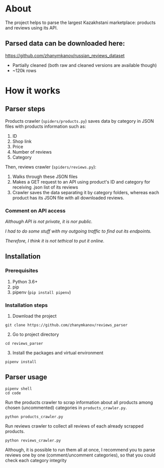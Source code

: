 # About
The project helps to parse the largest Kazakhstani marketplace: products and reviews using its API.

## Parsed data can be downloaded here:
https://github.com/zhanymkanov/russian_reviews_dataset
- Partially cleaned (both raw and cleaned versions are available though)
- ~120k rows

# How it works
## Parser steps
Products crawler (`spiders/products.py`) saves data by category in JSON files with products information such as:
1. ID
2. Shop link
3. Price
4. Number of reviews
5. Category

Then, reviews crawler (`spiders/reviews.py`):
1. Walks through these JSON files
2. Makes a GET request to an API using product's ID and category for receiving .json list of its reviews
3. Crawler saves the data separating it by category folders, whereas each product has its JSON file with all downloaded reviews.

### Comment on API access
<i>
  Although API is not private, it is nor public.

  I had to do some stuff with my outgoing traffic to find out its endpoints. 

  Therefore, I think it is not tethical to put it online.
</i>

## Installation
### Prerequisites
1. Python 3.6+
2. pip
3. pipenv (`pip install pipenv`)

### Installation steps
1. Download the project
```
git clone https://github.com/zhanymkanov/reviews_parser
```
2. Go to project directory
```
cd reviews_parser
```
3. Install the packages and virtual environment
```
pipenv install
```

## Parser usage
```
pipenv shell
cd code
```
Run the products crawler to scrap information about all products among chosen (uncommented) categories in `products_crawler.py`.

```
python products_crawler.py
```


Run reviews crawler to collect all reviews of each already scrapped products. 

```
python reviews_crawler.py
```

Although, it is possible to run them all at once, I recommend you to parse reviews one by one (comment/uncomment categories), so that you could check each category integrity
